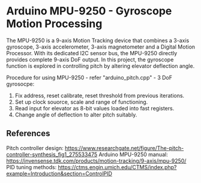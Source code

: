 # Arduino MPU-9250 - Gyroscope Motion Processing

The MPU-9250 is a 9-axis Motion Tracking device that combines a 3-axis gyroscope, 3-axis accelerometer, 3-axis magnetometer and a Digital Motion Processor. 
With its dedicated I2C sensor bus, the MPU-9250 directly provides complete 9-axis DoF output. In this project, the gyroscope function is explored in controlling pitch by
altering elevator deflection angle.

Procedure for using MPU-9250 - refer "arduino_pitch.cpp" - 3 DoF gyrosocpe: <br>
1. Fix address, reset calibrate, reset threshold from previous iterations.
2. Set up clock souorce, scale and range of functioning.
3. Read input for elevator as 8-bit values loaded into fast registers.
4. Change angle of deflection to alter pitch suitably.

## References
Pitch controller design: https://www.researchgate.net/figure/The-pitch-controller-synthesis_fig1_275533475
Arduino MPU-9250 manual: https://invensense.tdk.com/products/motion-tracking/9-axis/mpu-9250/
PID tuning methods: https://ctms.engin.umich.edu/CTMS/index.php?example=Introduction&section=ControlPID



